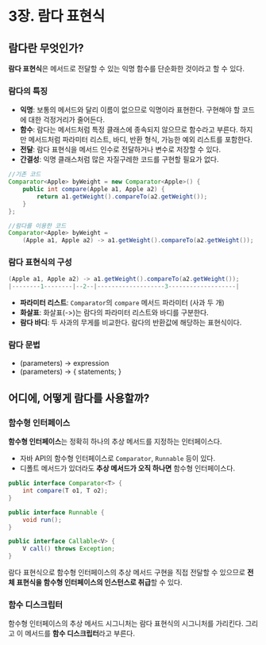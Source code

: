 # 3장. 람다 표현식

## 람다란 무엇인가?

**람다 표현식**은 메서드로 전달할 수 있는 익명 함수를 단순화한 것이라고 할 수 있다.  

### 람다의 특징

- **익명**: 보통의 메서드와 달리 이름이 없으므로 익명이라 표현한다. 구현해야 할 코드에 대한 걱정거리가 줄어든다.
- **함수**: 람다는 메서드처럼 특정 클래스에 종속되지 않으므로 함수라고 부른다. 하지만 메서드처럼 파라미터 리스트, 바디, 반환 형식, 가능한 예외 리스트를 포함한다.
- **전달**: 람다 표현식을 메서드 인수로 전달하거나 변수로 저장할 수 있다.
- **간결성**: 익명 클래스처럼 많은 자질구레한 코드를 구현할 필요가 없다.

```java
//기존 코드
Comparator<Apple> byWeight = new Comparator<Apple>() {
    public int compare(Apple a1, Apple a2) {
        return a1.getWeight().compareTo(a2.getWeight());
    }
};
```

```java
//람다를 이용한 코드
Comparator<Apple> byWeight =
    (Apple a1, Apple a2) -> a1.getWeight().compareTo(a2.getWeight());
```

### 람다 표현식의 구성

```java
(Apple a1, Apple a2) -> a1.getWeight().compareTo(a2.getWeight());
|--------1--------|--2--|-------------------3-------------------|
```

- **파라미터 리스트**: `Comparator`의 `compare` 메서드 파라미터 (사과 두 개)
- **화살표**: 화살표(->)는 람다의 파라미터 리스트와 바디를 구분한다.
- **람다 바디**: 두 사과의 무게를 비교한다. 람다의 반환값에 해당하는 표현식이다.

### 람다 문법

- (parameters) -> expression
- (parameters) -> { statements; }

## 어디에, 어떻게 람다를 사용할까?

### 함수형 인터페이스

**함수형 인터페이스**는 정확히 하나의 추상 메서드를 지정하는 인터페이스다.
- 자바 API의 함수형 인터페이스로 `Comparator`, `Runnable` 등이 있다.
- 디폴트 메서드가 있더라도 **추상 메서드가 오직 하나면** 함수형 인터페이스다.

```java
public interface Comparator<T> {
    int compare(T o1, T o2);
}

public interface Runnable {
    void run();
}

public interface Callable<V> {
    V call() throws Exception;
}
```

람다 표현식으로 함수형 인터페이스의 추상 메서드 구현을 직접 전달할 수 있으므로 **전체 표현식을 함수형 인터페이스의 인스턴스로 취급**할 수 있다.

### 함수 디스크립터

함수형 인터페이스의 추상 메서드 시그니처는 람다 표현식의 시그니처를 가리킨다. 그리고 이 메서드를 **함수 디스크립터**라고 부른다.
